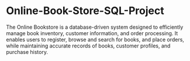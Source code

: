 # Online-Book-Store-SQL-Project
The Online Bookstore is a database-driven system designed to efficiently manage book inventory, customer information, and order processing. It enables users to register, browse and search for books, and place orders, while maintaining accurate records of books, customer profiles, and purchase history.
